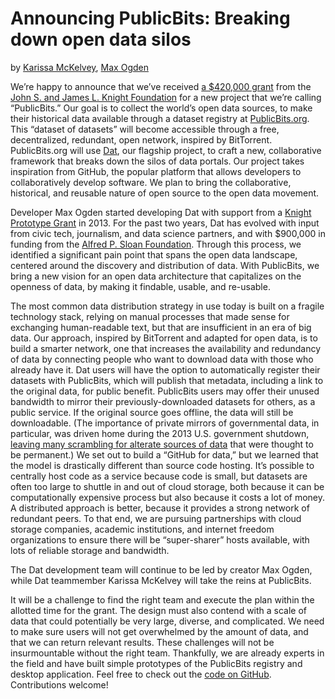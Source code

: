 # Announcing PublicBits: Breaking down open data silos
by [Karissa McKelvey](http://karissa.github.io), [Max Ogden](http://maxogden.com)

We’re happy to announce that we’ve received [a $420,000 grant](http://www.knightfoundation.org/grants/201551933/) from the [John S. and James L. Knight Foundation](http://www.knightfoundation.org/) for a new project that we’re calling “PublicBits.” Our goal is to collect the world’s open data sources, to make their historical data available through a dataset registry at [PublicBits.org](http://publicbits.org/). This “dataset of datasets” will become accessible through a free, decentralized, redundant, open network, inspired by BitTorrent. PublicBits.org will use [Dat](http://dat-data.com/), our flagship project, to craft a new, collaborative framework that breaks down the silos of data portals. Our project takes inspiration from GitHub, the popular platform that allows developers to collaboratively develop software. We plan to bring the collaborative, historical, and reusable nature of open source to the open data movement.

Developer Max Ogden started developing Dat with support from a [Knight Prototype Grant](http://knightfoundation.org/blogs/knightblog/2015/3/26/prototype-fund-winner-max-ogden-building-data-sharing-ecosystem/) in 2013. For the past two years, Dat has evolved with input from civic tech, journalism, and data science partners, and with $900,000 in funding from the [Alfred P. Sloan Foundation](http://www.sloan.org/). Through this process, we identified a significant pain point that spans the open data landscape, centered around the discovery and distribution of data. With PublicBits, we bring a new vision for an open data architecture that capitalizes on the openness of data, by making it findable, usable, and re-usable.

The most common data distribution strategy in use today is built on a fragile technology stack, relying on manual processes that made sense for exchanging human-readable text, but that are insufficient in an era of big data. Our approach, inspired by BitTorrent and adapted for open data, is to build a smarter network, one that increases the availability and redundancy of data by connecting people who want to download data with those who already have it. Dat users will have the option to automatically register their datasets with PublicBits, which will publish that metadata, including a link to the original data, for public benefit. PublicBits users may offer their unused bandwidth to mirror their previously-downloaded datasets for others, as a public service. If the original source goes offline, the data will still be downloadable. (The importance of private mirrors of governmental data, in particular, was driven home during the 2013 U.S. government shutdown, [leaving many scrambling for alterate sources of data](http://www.pewresearch.org/fact-tank/2013/10/08/how-to-get-census-data-during-the-government-shutdown/) that were thought to be permanent.) We set out to build a “GitHub for data,” but we learned that the model is drastically different than source code hosting. It’s possible to centrally host code as a service because code is small, but datasets are often too large to shuttle in and out of cloud storage, both because it can be computationally expensive process but also because it costs a lot of money. A distributed approach is better, because it provides a strong network of redundant peers. To that end, we are pursuing partnerships with cloud storage companies, academic institutions, and internet freedom organizations to ensure there will be “super-sharer” hosts available, with lots of reliable storage and bandwidth.

The Dat development team will continue to be led by creator Max Ogden, while Dat teammember Karissa McKelvey will take the reins at PublicBits.

It will be a challenge to find the right team and execute the plan within the allotted time for the grant. The design must also contend with a scale of data that could potentially be very large, diverse, and complicated. We need to make sure users will not get overwhelmed by the amount of data, and that we can return relevant results. These challenges will not be insurmountable without the right team. Thankfully, we are already experts in the field and have built simple prototypes of the PublicBits registry and desktop application. Feel free to check out the [code on GitHub](https://github.com/publicbits/publicbits.org). Contributions welcome!
